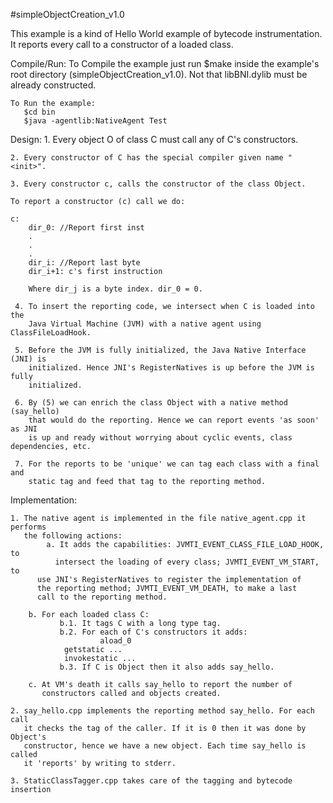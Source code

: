 #simpleObjectCreation_v1.0

This example is a kind of Hello World example of bytecode instrumentation.
It reports every call to a constructor of a loaded class.

Compile/Run:
	To Compile the example just run
	   $make
	inside the example's root directory (simpleObjectCreation_v1.0). Not that
	libBNI.dylib must be already constructed.
	
	To Run the example:
	   $cd bin
	   $java -agentlib:NativeAgent Test

Design:
	1. Every object O of class C must call any of C's constructors.
	
	2. Every constructor of C has the special compiler given name "<init>".

	3. Every constructor c, calls the constructor of the class Object.

	To report a constructor (c) call we do:
	
	c:
	    dir_0: //Report first inst
	    .
	    .
	    .
	    dir_i: //Report last byte
	    dir_i+1: c's first instruction
	    
	    Where dir_j is a byte index. dir_0 = 0.

	 4. To insert the reporting code, we intersect when C is loaded into the 
	    Java Virtual Machine (JVM) with a native agent using ClassFileLoadHook.

	 5. Before the JVM is fully initialized, the Java Native Interface (JNI) is 
	    initialized. Hence JNI's RegisterNatives is up before the JVM is fully
	    initialized.

	 6. By (5) we can enrich the class Object with a native method (say_hello) 
	    that would do the reporting. Hence we can report events 'as soon' as JNI
	    is up and ready without worrying about cyclic events, class dependencies, etc.

	 7. For the reports to be 'unique' we can tag each class with a final and
	    static tag and feed that tag to the reporting method.

Implementation:
	
	1. The native agent is implemented in the file native_agent.cpp it performs
	   the following actions:
	       	a. It adds the capabilities: JVMTI_EVENT_CLASS_FILE_LOAD_HOOK, to
	       	  intersect the loading of every class; JVMTI_EVENT_VM_START, to
		  use JNI's RegisterNatives to register the implementation of
		  the reporting method; JVMTI_EVENT_VM_DEATH, to make a last
		  call to the reporting method.

		b. For each loaded class C:
		       b.1. It tags C with a long type tag. 
		       b.2. For each of C's constructors it adds:
		       	    	aload_0
				getstatic ...
				invokestatic ...
		       b.3. If C is Object then it also adds say_hello.

		c. At VM's death it calls say_hello to report the number of
		   constructors called and objects created.

	2. say_hello.cpp implements the reporting method say_hello. For each call
	   it checks the tag of the caller. If it is 0 then it was done by Object's
	   constructor, hence we have a new object. Each time say_hello is called
	   it 'reports' by writing to stderr.

	3. StaticClassTagger.cpp takes care of the tagging and bytecode insertion
	
	

	
